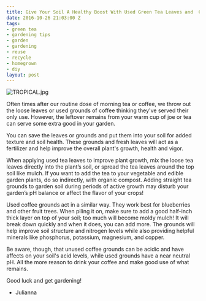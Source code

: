 ```yaml
---
title: Give Your Soil A Healthy Boost With Used Green Tea Leaves and  Coffee Grounds
date: 2016-10-26 21:03:00 Z
tags:
- green tea
- gardening tips
- garden
- gardening
- reuse
- recycle
- homegrown
- diy
layout: post
---
```


![TROPICAL.jpg](/uploads/TROPICAL.jpg)

Often times after our routine dose of morning tea or coffee, we throw out the loose leaves or used grounds of coffee thinking they've served their only use. However, the  leftover remains from your warm cup of joe or tea can serve some extra good in your garden.

You can save the leaves or grounds and put them into your soil for added texture and soil health. These grounds and fresh leaves will act as a fertilizer and help improve the overall plant's growth, health and vigor.  

When applying used tea leaves to improve plant growth, mix the loose tea leaves directly into the plant’s soil, or spread the tea leaves around the top soil like mulch. If you want to add the tea to your vegetable and edible garden plants, do so indirectly, with organic compost. Adding straight tea grounds to garden soil during periods of active growth may disturb your garden’s pH balance or affect the flavor of your crops! 

Used coffee grounds act in a similar way. They work best for blueberries and other fruit trees. When piling it on, make sure to add a good half-inch thick layer on top of your soil; too much will become moldy mulch! It will break down quickly and when it does, you can add more. The grounds will help improve soil structure and nitrogen levels while also providing helpful minerals like phosphorus, potassium, magnesium, and copper. 

Be aware, though, that unused coffee grounds can be acidic and have affects on your soil's acid levels, while used grounds have a near neutral pH. All the more reason to drink your coffee and make good use of what remains.

Good luck and get gardening!
- Julianna
